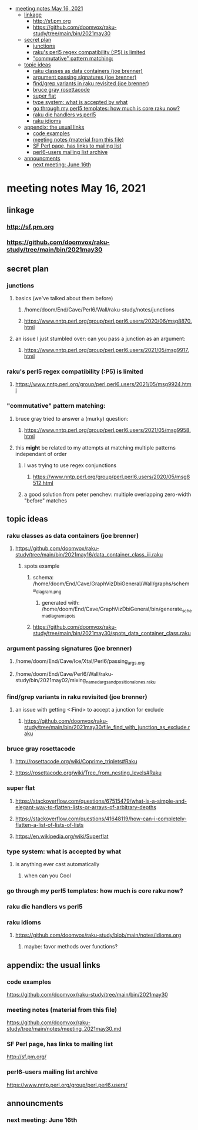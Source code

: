- [meeting notes May 16, 2021](#org306da2c)
  - [linkage](#org1fcfff4)
    - [<http://sf.pm.org>](#org67b915c)
    - [<https://github.com/doomvox/raku-study/tree/main/bin/2021may30>](#org6b4e42f)
  - [secret plan](#orgcbda8fd)
    - [junctions](#orgcb727d9)
    - [raku's perl5 regex compatibility (:P5) is limited](#orgd435168)
    - ["commutative" pattern matching:](#org22bbae0)
  - [topic ideas](#org8ad8e63)
    - [raku classes as data containers (joe brenner)](#org00ee383)
    - [argument passing signatures (joe brenner)](#org7032d87)
    - [find/grep variants in raku revisited (joe brenner)](#orgbcab89d)
    - [bruce gray rosettacode](#org9f3bb47)
    - [super flat](#org2274034)
    - [type system: what is accepted by what](#orgcf9b127)
    - [go through my perl5 templates: how much is core raku now?](#org5f861ce)
    - [raku die handlers vs perl5](#org36348ca)
    - [raku idioms](#org5f8c626)
  - [appendix: the usual links](#org7aac3da)
    - [code examples](#org37cd422)
    - [meeting notes (material from this file)](#org3254c06)
    - [SF Perl page, has links to mailing list](#org7cb268a)
    - [perl6-users mailing list archive](#org4a70af5)
  - [announcments](#org4119fb6)
    - [next meeting: June 16th](#org7f82c45)


<a id="org306da2c"></a>

# meeting notes May 16, 2021


<a id="org1fcfff4"></a>

## linkage


<a id="org67b915c"></a>

### <http://sf.pm.org>


<a id="org6b4e42f"></a>

### <https://github.com/doomvox/raku-study/tree/main/bin/2021may30>


<a id="orgcbda8fd"></a>

## secret plan


<a id="orgcb727d9"></a>

### junctions

1.  basics (we've talked about them before)

    1.  /home/doom/End/Cave/Perl6/Wall/raku-study/notes/junctions
    
    2.  <https://www.nntp.perl.org/group/perl.perl6.users/2020/06/msg8870.html>

2.  an issue I just stumbled over: can you pass a junction as an argument:

    1.  <https://www.nntp.perl.org/group/perl.perl6.users/2021/05/msg9917.html>


<a id="orgd435168"></a>

### raku's perl5 regex compatibility (:P5) is limited

1.  <https://www.nntp.perl.org/group/perl.perl6.users/2021/05/msg9924.html>


<a id="org22bbae0"></a>

### "commutative" pattern matching:

1.  bruce gray tried to answer a (murky) question:

    1.  <https://www.nntp.perl.org/group/perl.perl6.users/2021/05/msg9958.html>

2.  this **might** be related to my attempts at matching multiple patterns independant of order

    1.  I was trying to use regex conjunctions
    
        1.  <https://www.nntp.perl.org/group/perl.perl6.users/2020/05/msg8512.html>
    
    2.  a good solution from peter penchev: multiple overlapping zero-width "before" matches


<a id="org8ad8e63"></a>

## topic ideas


<a id="org00ee383"></a>

### raku classes as data containers (joe brenner)

1.  <https://github.com/doomvox/raku-study/tree/main/bin/2021may16/data_container_class_iii.raku>

    1.  spots example
    
        1.  schema: /home/doom/End/Cave/GraphVizDbiGeneral/Wall/graphs/schema<sub>diagram.png</sub>
        
            1.  generated with: /home/doom/End/Cave/GraphVizDbiGeneral/bin/generate<sub>schema</sub><sub>diagram</sub><sub>spots</sub>
        
        2.  <https://github.com/doomvox/raku-study/tree/main/bin/2021may30/spots_data_container_class.raku>


<a id="org7032d87"></a>

### argument passing signatures (joe brenner)

1.  /home/doom/End/Cave/Ice/Xtal/Perl6/passing<sub>args.org</sub>

2.  /home/doom/End/Cave/Perl6/Wall/raku-study/bin/2021may02/mixing<sub>named</sub><sub>args</sub><sub>and</sub><sub>positional</sub><sub>ones.raku</sub>


<a id="orgbcab89d"></a>

### find/grep variants in raku revisited (joe brenner)

1.  an issue with getting <:Find> to accept a junction for exclude

    1.  <https://github.com/doomvox/raku-study/tree/main/bin/2021may30/file_find_with_junction_as_exclude.raku>


<a id="org9f3bb47"></a>

### bruce gray rosettacode

1.  <http://rosettacode.org/wiki/Coprime_triplets#Raku>

2.  <https://rosettacode.org/wiki/Tree_from_nesting_levels#Raku>


<a id="org2274034"></a>

### super flat

1.  <https://stackoverflow.com/questions/67515479/what-is-a-simple-and-elegant-way-to-flatten-lists-or-arrays-of-arbitrary-depths>

2.  <https://stackoverflow.com/questions/41648119/how-can-i-completely-flatten-a-list-of-lists-of-lists>

3.  <https://en.wikipedia.org/wiki/Superflat>


<a id="orgcf9b127"></a>

### type system: what is accepted by what

1.  is anything ever cast automatically

    1.  when can you Cool


<a id="org5f861ce"></a>

### go through my perl5 templates: how much is core raku now?


<a id="org36348ca"></a>

### raku die handlers vs perl5


<a id="org5f8c626"></a>

### raku idioms

1.  <https://github.com/doomvox/raku-study/blob/main/notes/idioms.org>

    1.  maybe: favor methods over functions?


<a id="org7aac3da"></a>

## appendix: the usual links


<a id="org37cd422"></a>

### code examples

<https://github.com/doomvox/raku-study/tree/main/bin/2021may30>


<a id="org3254c06"></a>

### meeting notes (material from this file)

<https://github.com/doomvox/raku-study/tree/main/notes/meeting_2021may30.md>


<a id="org7cb268a"></a>

### SF Perl page, has links to mailing list

<http://sf.pm.org/>


<a id="org4a70af5"></a>

### perl6-users mailing list archive

<https://www.nntp.perl.org/group/perl.perl6.users/>


<a id="org4119fb6"></a>

## announcments


<a id="org7f82c45"></a>

### next meeting: June 16th
